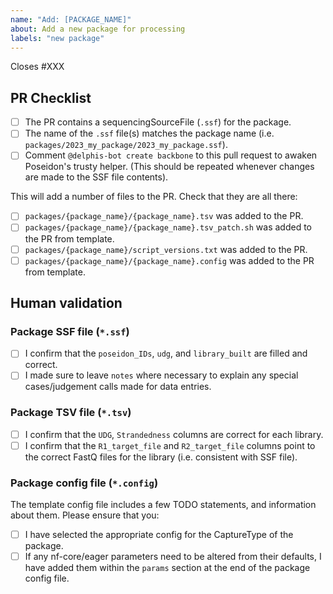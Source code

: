 ```yaml
---
name: "Add: [PACKAGE_NAME]"
about: Add a new package for processing
labels: "new package"
---
```


<!--
# poseidon-framework/poseidon-eager package request

Hello there!

Thanks for suggesting a new publication to add to the Poseidon Package Directory!
Please ensure you are completing all the TODOs outlined in these comments for each section.
-->

Closes #XXX <!-- TODO: Please link the issue requesting the package here. -->

## PR Checklist
- [ ] The PR contains a sequencingSourceFile (`.ssf`) for the package. 
- [ ] The name of the `.ssf` file(s) matches the package name (i.e. `packages/2023_my_package/2023_my_package.ssf`).
- [ ] Comment `@delphis-bot create backbone` to this pull request to awaken Poseidon's trusty helper. (This should be repeated whenever changes are made to the SSF file contents).

This will add a number of files to the PR. Check that they are all there:
- [ ] `packages/{package_name}/{package_name}.tsv` was added to the PR.
- [ ] `packages/{package_name}/{package_name}.tsv_patch.sh` was added to the PR from template.
- [ ] `packages/{package_name}/script_versions.txt` was added to the PR.
- [ ] `packages/{package_name}/{package_name}.config` was added to the PR from template.
<!-- TODO: Follow the steps outlined above and tick them off as you go. -->

## Human validation
<!-- TODO: Please do the minimal validation of the files outlined below -->

### Package SSF file (`*.ssf`)
  - [ ] I confirm that the `poseidon_IDs`, `udg`, and `library_built` are filled and correct.
  - [ ] I made sure to leave `notes` where necessary to explain any special cases/judgement calls made for data entries.

### Package TSV file (`*.tsv`)
  - [ ] I confirm that the `UDG`, `Strandedness` columns are correct for each library.
  - [ ] I confirm that the `R1_target_file` and `R2_target_file` columns point to the correct FastQ files for the library (i.e. consistent with SSF file).

### Package config file (`*.config`)
The template config file includes a few TODO statements, and information about them. Please ensure that you:
  - [ ] I have selected the appropriate config for the CaptureType of the package.
  - [ ] If any nf-core/eager parameters need to be altered from their defaults, I have added them within the `params` section at the end of the package config file.
